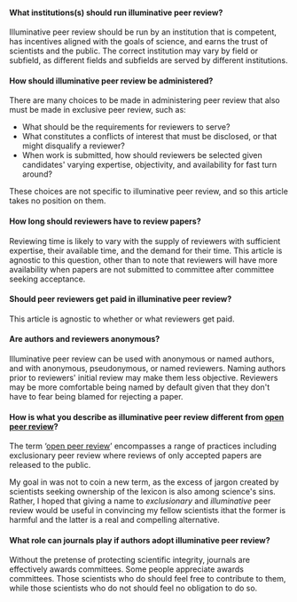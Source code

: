 #### What institutions(s) should run illuminative peer review?

Illuminative peer review should be run by an institution that is competent, has incentives aligned with the goals of science, and earns the trust of scientists and the public.  The correct institution may vary by field or subfield, as different fields and subfields are served by different institutions.

#### How should illuminative peer review be administered?

There are many choices to be made in administering peer review that also must be made in exclusive peer review, such as:

 - What should be the requirements for reviewers to serve?
 - What constitutes a conflicts of interest that must be disclosed, or that might disqualify a reviewer?
 - When work is submitted, how should reviewers be selected given candidates' varying expertise, objectivity, and availability for fast turn around?

These choices are not specific to illuminative peer review, and so this article takes no position on them.

#### How long should reviewers have to review papers?

Reviewing time is likely to vary with the supply of reviewers with sufficient expertise, their available time, and the demand for their time. This article is agnostic to this question, other than to note that reviewers will have more availability when papers are not submitted to committee after committee seeking acceptance.

#### Should peer reviewers get paid in illuminative peer review?

This article is agnostic to whether or what reviewers get paid.

#### Are authors and reviewers anonymous?
Illuminative peer review can be used with anonymous or named authors, and with anonymous, pseudonymous, or named reviewers. Naming authors prior to reviewers' initial review may make them less objective. Reviewers may be more comfortable being named by default given that they don't have to fear being blamed for rejecting a paper.

<a id="open-peer-review"></a>
#### How is what you describe as illuminative peer review different from [open peer review](https://en.wikipedia.org/wiki/Open_peer_review)?

The term ‘[open peer review](https://en.wikipedia.org/wiki/Open_peer_review)’ encompasses a range of practices including exclusionary peer review where reviews of only accepted papers are released to the public.

My goal in  was not to coin a new term, as the excess of jargon created by scientists seeking ownership of the lexicon is also among science's sins. Rather, I hoped that giving a name to *exclusionary* and *illuminative* peer review would be useful in convincing my fellow scientists ithat the former is harmful and the latter is a real and compelling alternative.

#### What role can journals play if authors adopt illuminative peer review?

Without the pretense of protecting scientific integrity, journals are effectively awards committees. Some people appreciate awards committees. Those scientists who do should feel free to contribute to them, while those scientists who do not should feel no obligation to do so.
